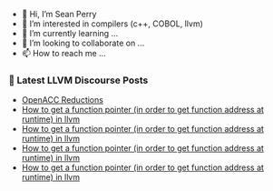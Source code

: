 - 👋 Hi, I’m Sean Perry
- 👀 I’m interested in compilers (c++, COBOL, llvm)
- 🌱 I’m currently learning ...
- 💞️ I’m looking to collaborate on ...
- 📫 How to reach me ...

<!---
s66perry/s66perry is a ✨ special ✨ repository because its `README.md` (this file) appears on your GitHub profile.
You can click the Preview link to take a look at your changes.
--->
### 📕 Latest LLVM Discourse Posts

<!-- DISCOURSE-LLVM:START -->
- [OpenACC Reductions](https://discourse.llvm.org/t/openacc-reductions/61195#post_1)
- [How to get a function pointer &lpar;in order to get function address at runtime&rpar; in llvm](https://discourse.llvm.org/t/how-to-get-a-function-pointer-in-order-to-get-function-address-at-runtime-in-llvm/61185#post_6)
- [How to get a function pointer &lpar;in order to get function address at runtime&rpar; in llvm](https://discourse.llvm.org/t/how-to-get-a-function-pointer-in-order-to-get-function-address-at-runtime-in-llvm/61185#post_5)
- [How to get a function pointer &lpar;in order to get function address at runtime&rpar; in llvm](https://discourse.llvm.org/t/how-to-get-a-function-pointer-in-order-to-get-function-address-at-runtime-in-llvm/61185#post_4)
- [How to get a function pointer &lpar;in order to get function address at runtime&rpar; in llvm](https://discourse.llvm.org/t/how-to-get-a-function-pointer-in-order-to-get-function-address-at-runtime-in-llvm/61185#post_3)
<!-- DISCOURSE-LLVM:END -->
